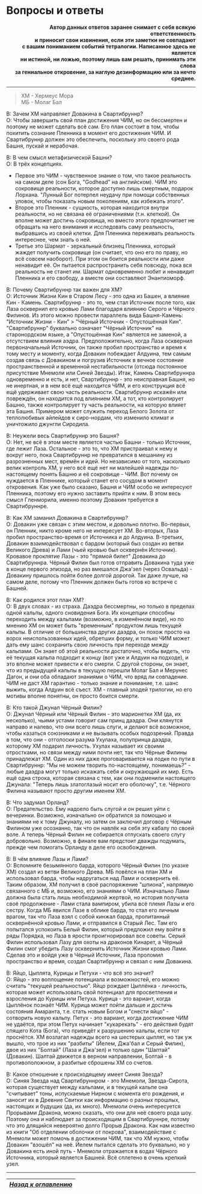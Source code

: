 # Вопросы и ответы

<b><p align="right">Автор данных ответов заранее снимает с себя всякую ответственность  
и приносит свои извинения, если эти заметки не совпадают  
с вашим пониманием событий тетралогии. Написанное здесь не является  
ни истиной, ни ложью, поэтому лишь вам решать, принимать эти слова  
за гениальное откровение, за наглую дезинформацию или за нечто среднее.</p></b>

------

> ХМ - Хермеус Мора  
> МБ - Молаг Бал

В: Зачем ХМ направляет Довакина в Свартибруннр?  
О: Чтобы завершить свой план достижения ЧИМ, но он бессмертен и поэтому не может сделать всё сам. Его план состоит в том, чтобы похитить сознание Пленника в момент его достижения ЧИМ. И Свартибруннр должен это обеспечить, поскольку это своего рода Башня, пускай и нерабочая.

В: В чем смысл метафизической Башни?  
О: В трёх концепциях.
+ Первое это ЧИМ - чувственное знание о том, что такое реальность на самом деле (сон Бога, "Godhead" на английском). ЧИМ это сокровище реальности, которое доступно лишь смертным, подарок Лорхана. "Лунный Бог потерпел неудачу при помощи собственных уловок, чтобы показать новым поколениям, как избежать этого".
+ Второе это Пленник - сущность, которая находится внутри реальности, но не связана её ограничениями (т.н. клеткой). Он вполне может достичь сокровища, но вместо этого предпочитает не обращать на него внимания и исследовать саму реальность, выбравшись из своей клетки. Для Пленника переживать реальность интереснее, чем знать о ней.
+ Третье это Шармат - зеркальный близнец Пленника, который жаждет получить сокровище (он считает, что оно его по праву, но всё совсем наоборот). При этом он боится реальности или даже ненавидит её. Он пытается распространить себя повсюду, пока вся реальность не станет им. Шармат одновременно любит и ненавидит Пленника и его свободу, а вместе они составляют Энантиоморф.

В: Почему Свартибруннр так важен для ХМ?  
О: Источник Жизни Кин в Старом Лесу - это одна из Башен, а влияние Кин - Камень. Свартибруннр - это то, чем стал Источник после того, как Лаза осквернил его кровью Лами благодаря влиянию Серого и Чёрного Филинов. Из этого можно провести параллель вида Башня-Камень: "Источник Жизни - Кин" > "Чёрный Источник - Опустошённая Кин". "Свартибруннр" буквально означает "Чёрный Источник" на старонордском языке, а "Опустошённая Кин" является не заменой, а отсутствием влияния аэдра. Предположительно, когда Лаза осквернил первоначальный Источник, он также пробил пространство и время к тому месту и моменту, когда Довакин побеждает Алдуина, тем самым создав связь с Довакином и погрузив Источник в вечное состояние пространственной и временной нестабильности (отсюда постоянное присутствие Мнемоли или Синей Звезды). Итак, Камень Свартибруннра одновременно и есть, и нет, Свартибруннр - это неисправная Башня, но не инертная, и в нем всё ещё находится ЧИМ, и его конструкция всё ещё удерживает свою часть реальности. Свартибруннр искажён или повреждён, он находится под влиянием ХМ, а тот, кто контролирует Башню, также контролирует ту часть реальности, на которую влияет эта Башня. Примером может служить переход Белого Золота от теплолюбивых айлейдов к сиро-нордам, что изменило климат и уничтожило джунгли Сиродила.

В: Неужели весь Свартибруннр это Башня?  
О: Нет, не всё в этом месте является частью Башни - только Источник, где лежит Лаза. Остальное - это то, что ХМ пристраивал к нему и вокруг него, пока Свартибруннр не превратился в мешанину из разрозненных мест, времён и идей. Но независимо от того, насколько велик контроль ХМ, у него всё ещё нет ни малейшей надежды по-настоящему понять Башню и её сокровище - ЧИМ. Вот почему он нуждается в Пленнике, который станет его сосудом в момент откровения. Как уже было сказано, Башня и ЧИМ особо не интересуют Пленника, поэтому его нужно заставить прийти к ним. В этом весь смысл Гленморила, именно поэтому Довакин требуется в Свартибруннре.

В: Как ХМ заманил Довакина в Свартибруннр?  
О: Довакин уже связан с этим местом, и довольно плотно. Во-первых, он Пленник, никто кроме него не интересует ХМ. Во-вторых, Лаза пробил пространство-время от Источника и до Алдуина. В-третьих, Довакин взаимодействовал с бардом (который быз создан из ветви Великого Древа) и Лами (чьей кровью был осквернён Источник). Кровавое проклятие Лазы - это "прямой билет" Довакина до Свартибруннра. Чёрный Филин был готов отправить Довакина туда уже в конце первого эпизода, но раз вмешался Джа'зел (через Освальда) - Довакину пришлось пойти более долгой дорогой. Так даже лучше, на самом деле, потому что Пленник должен быть готов ко встрече с Башней.

В: Как родился этот план ХМ?  
О: В двух словах - из страха. Даэдра бессмертны, но только в пределах одной кальпы, одного сновидения Бога. Их концепции способны переходить между кальпами (возможно, в изменённом виде), но по мнению ХМ он может быть "временным" продуктом лишь текущей кальпы. В отличие от большинства других даэдра, он похож просто на ворох неиспользованных идей, обретших форму, и только ЧИМ может дать ему шанс сохранить свою личность при переходе между кальпами. Он знает об этой реальности достаточно, чтобы видеть, что её текущая кальпа подходит к концу (вот уже и Алдуин на подходе), и это вполне может привести к его смерти. С другой стороны, он знает, что из предыдущей кальпы в текущую перешли Молаг Бал и Мерунес Дагон, и они оба обладают знаниями о ЧИМ, что вряд ли совпадение. ЧИМ не даст ХМ гарантию - только знание и понимание, т.е. шанс выжить, когда Алдуин всё съест. ХМ - главный злодей трилогии, но его мотивы вполне понятны, он просто боится смерти.

В: Кто такой Джунал Чёрный Филин?  
О: Джунал Чёрный или Чёрный Филин - это марионетки ХМ (да, их несколько), чьими устами говорит сам принц даэдра. Они клянутся направо и налево, что они всего лишь слуги, и делают всё возможное, чтобы казаться союзниками и не вызывать особых подозрений. Правда в том, что они - отголоски разума Ухулаха, полупринца даэдра, которому ХМ подарил личность. Ухулах называет их своими отростками, но связи между ними почти нет, так что Чёрные Филины принадлежат ХМ. Один из них даже проговаривается на лодке по пути в Свартибруннр: "Мы не можем творить по-настоящему, понимаешь?" - любые даэдра могут только искажать себя и окружающий их мир. Есть ещё одна строка, которая связана с тем, как они подменили настоящего Джунала: "Теперь лишь златоглазый носит его оболочку", т.е. Чёрного Филина называют просто другим именем ХМ.

В: Что задумал Орланд?  
О: Предательство. Ему надоело быть слугой и он решил уйти с вечеринки. Возможно, изначально он обратился за помощью и знаниями не к тому Джуналу, но затем он заключил договор с Чёрным Филином уже осознанно, так что он навлёк на себя эту кабалу по своей воле. А теперь Чёрный Филин не собирается отпускать своего слугу добровольно. Возможно, в финале вам предстоит дважды подумать, прежде чем помогать Орланду в деле его освобождения.

В: В чём влияние Лазы и Лами?  
О: Вспомните безымянного барда, которого Чёрный Филин (по указке ХМ) создал из ветви Великого Древа. МБ повёлся на план ХМ и использовал барда, чтобы надругаться над Лами и осквернить её. Таким образом, ХМ получил в своё распоряжение "шпиона", напрямую связанного с МБ и, возможно, его знаниями о ЧИМ. Изначально Лами должна была стать лишь необходимой жертвой, но история получила своё продолжение - Лами стала вампиром, убила всё племя Лазы и его сестру. Когда МБ явился Лазе в облике барда, то стал его личным врагом, так что Лаза взял с собой кинжал барда, пропитанный осквернённой кровью Лами, и отправился в Старый Лес. Там его попытался успокоить Белый Филин, который предложил ему войти в ряды Порядка, но Лаза в ярости проигнорировал все советы. Серый Филин использовал Лазу для охоты на драконов Кинарет, а Чёрный Филин смог убедить Лазу осквернить Источник Жизни кровью Лами. Сделав это и войдя уже в Чёрный Источник, Лаза проломил пространство и время, создал Свартибруннр и связал с ним Довакина.

В: Яйцо, Цыплята, Курицы и Петухи - что всё это значит?  
О: Яйцо - это воплощение потенциала и возможностей, его можно считать "текущей реальностью". Яйцо рождает Цыплёнка - личность, которая может использовать свой потенциал для просветления и взросления до Курицы или Петуха. Курица - это вариант, когда Цыплёнок познаёт ЧИМ. Курица может пойти дальше и достичь состояния Амаранта, т.е. стать новым Богом и "снести яйцо" - сотворить новую кальпу. Петух - это вариант, когда достижение ЧИМ не удаётся, при этом Петух начинает "кукарекать" - его действия будят спящего Кота (Бога), что приведёт к разрушению кальпы, если тот проснётся. ХМ возлагал надежды всего на шестерых цыплят, но так уж вышло, что трое из них "разбиты" (Йелем, Джа'бал и Серый Филин), двое из них "Болтай" (Лаза и Джа'зел) и только один "Шалтай" (Довакин). Шалтай движется в верном направлении, Болтай - в противоположном, а разбитые сброшены ХМ со счетов.

В: Какое отношение к происходящему имеет Синяя Звезда?  
О: Синяя Звезда над Свартибруннром - это Мнемоли, Звезда-Сирота, которая существует между кальпами, и в текущей кальпе она "считывает" тоны, испускаемые Нирном с момента его рождения, и заносит их в Древние Свитки как информацию о разных прошлых, настоящих и будущих (да, их много). Мнемоли очень интересуется Прорывами Дракона, можно сказать, что они для неё своего рода шоу. Поэтому она и наблюдает за происходящим в Свартибруннре, потому что это длящийся невероятно долго Прорыв Дракона. Как нам известно из книги "Об отделении оболочки от покрова", взаимодействие с Мнемоли может помочь в достижении ЧИМ, так что ХМ нужно, чтобы Довакин "взошёл" на неё. Йелем пытался сделать это буквально, но у Довакина есть иной путь - Мнемоли отражается в водах Чёрного Источника, который является Башней. Всё сплетено в очень крепкий узел.

------

|[*Назад к оглавлению*](Оглавление.md)|
|:---:|
